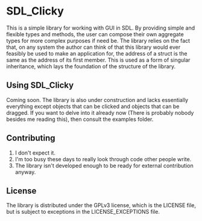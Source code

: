 # SDL_Clicky
This is a simple library for working with GUI in SDL. By providing simple and flexible types and methods, the user can compose their own aggregate types for more complex purposes if need be.
The library relies on the fact that, on any system the author can think of that this library would ever feasibly be used to make an application for, the address of a struct is the same as the address of its first member. This is used as a form of singular inheritance, which lays the foundation of the structure of the library.

## Using SDL_Clicky
Coming soon. The library is also under construction and lacks essentially everything except objects that can be clicked and objects that can be dragged.
If you want to delve into it already now (There is probably nobody besides me reading this), then consult the examples folder.

## Contributing
1. I don't expect it.
2. I'm too busy these days to really look through code other people write.
3. The library isn't developed enough to be ready for external contribution anyway.

## License
The library is distributed under the GPLv3 license, which is the LICENSE file, but is subject to exceptions in the LICENSE_EXCEPTIONS file.
